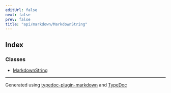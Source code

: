 ```yaml
---
editUrl: false
next: false
prev: false
title: "api/markdown/MarkdownString"
---
```


## Index

### Classes

- [MarkdownString](/api/api/markdown/markdownstring/classes/markdownstring/)

***

Generated using [typedoc-plugin-markdown](https://www.npmjs.com/package/typedoc-plugin-markdown) and [TypeDoc](https://typedoc.org/)
